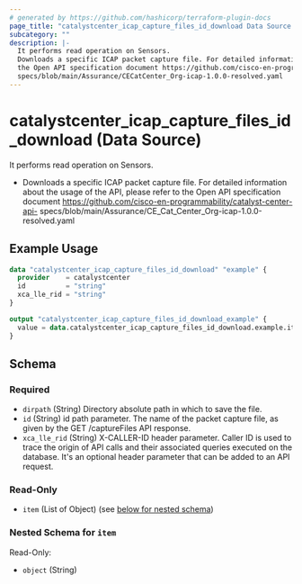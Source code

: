```yaml
---
# generated by https://github.com/hashicorp/terraform-plugin-docs
page_title: "catalystcenter_icap_capture_files_id_download Data Source - terraform-provider-catalystcenter"
subcategory: ""
description: |-
  It performs read operation on Sensors.
  Downloads a specific ICAP packet capture file. For detailed information about the usage of the API, please refer to
  the Open API specification document https://github.com/cisco-en-programmability/catalyst-center-api-
  specs/blob/main/Assurance/CECatCenter_Org-icap-1.0.0-resolved.yaml
---
```


# catalystcenter_icap_capture_files_id_download (Data Source)

It performs read operation on Sensors.

- Downloads a specific ICAP packet capture file. For detailed information about the usage of the API, please refer to
the Open API specification document https://github.com/cisco-en-programmability/catalyst-center-api-
specs/blob/main/Assurance/CE_Cat_Center_Org-icap-1.0.0-resolved.yaml

## Example Usage

```terraform
data "catalystcenter_icap_capture_files_id_download" "example" {
  provider    = catalystcenter
  id          = "string"
  xca_lle_rid = "string"
}

output "catalystcenter_icap_capture_files_id_download_example" {
  value = data.catalystcenter_icap_capture_files_id_download.example.item
}
```

<!-- schema generated by tfplugindocs -->
## Schema

### Required

- `dirpath` (String) Directory absolute path in which to save the file.
- `id` (String) id path parameter. The name of the packet capture file, as given by the GET /captureFiles API response.
- `xca_lle_rid` (String) X-CALLER-ID header parameter. Caller ID is used to trace the origin of API calls and their associated queries executed on the database. It's an optional header parameter that can be added to an API request.

### Read-Only

- `item` (List of Object) (see [below for nested schema](#nestedatt--item))

<a id="nestedatt--item"></a>
### Nested Schema for `item`

Read-Only:

- `object` (String)

